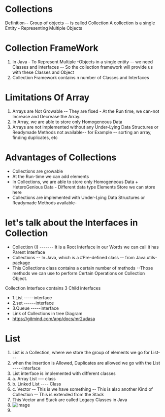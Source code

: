 # Collections
Definition-- Group of objects -- is called Collection
A collection is a single Entity - Representing Multiple Objects

# Collection FrameWork

1. In Java - To Represent Multiple -Objects in a single entity -- we need Classes and interfaces -- So the collection framework will provide us with these Classes and Object
2. Collection Framework contains n number of Classes and Interfaces 

# Limitations Of Array 
1. Arrays are  Not Growable -- They are fixed - At the Run time, we can-not Increase and Decrease the Array.
2. In Array, we are able to store only Homogeneous Data 
3. Arrays are not implemented without any Under-Lying  Data Structures  or Readymade Methods not available-- for Example -- sorting an array, finding duplicates, etc

# Advantages of Collections
* Collections are growable
* At the Run-time we can add elements
* In Collections, we are able to store only Homogeneous Data + HeteroGenious Data - Different data type Elements Store we can store here
* Collections are implemented  with  Under-Lying  Data Structures  or Readymade Methods available-


# let's talk about the Interfaces in Collection 
* Collection (I) -------  It is a Root Interface in our Words we can call it has Parent Interface 
* Collections -- In Java, which is a #Pre-defined class -- from Java.utils- package
* This Collections class contains a certain number of methods --Those methods we can use to perform Certain Operations on Collection Object.

Collection Interface contains 3 Child interfaces 
* 1.List -----interface 
* 2.set ------interface
* 3.Queue -----interface
* Link of Collections in tree Diagram 
* https://gitmind.com/app/docs/mr2udasa

# List 
1. List is a Collection, where we store the group of elements we go for List---
2. when the insertion is Allowed, Duplicates are allowed we go with the List -----interface
3. List interface is implemented with different classes
4. a. Array List --- class
5. b. Linked List ---- Class
6. c. Vector -- This is we have something -- This is also another Kind of Collection -- This is extended from the Stack
7. This Vector and Stack are called Legacy Classes in Java
8. ![image](https://github.com/Sameer-Programmer/Java/assets/115461857/68ae6be9-78e0-4fac-8d58-0c34c6165f42)
9. 



